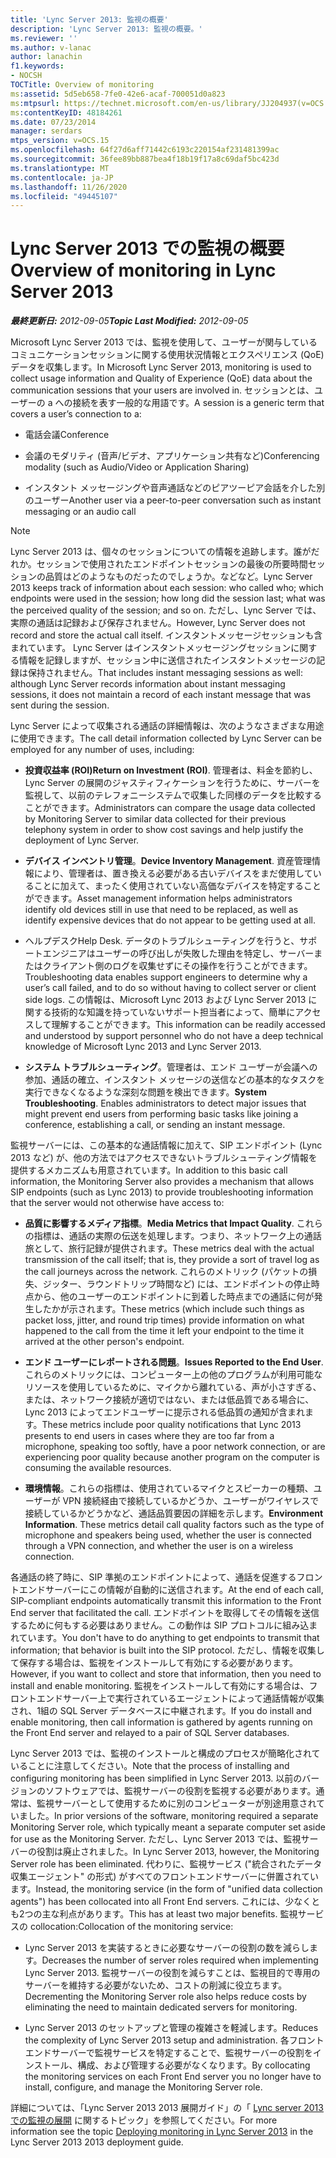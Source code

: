 ```yaml
---
title: 'Lync Server 2013: 監視の概要'
description: 'Lync Server 2013: 監視の概要。'
ms.reviewer: ''
ms.author: v-lanac
author: lanachin
f1.keywords:
- NOCSH
TOCTitle: Overview of monitoring
ms:assetid: 5d5eb658-7fe0-42e6-acaf-700051d0a823
ms:mtpsurl: https://technet.microsoft.com/en-us/library/JJ204937(v=OCS.15)
ms:contentKeyID: 48184261
ms.date: 07/23/2014
manager: serdars
mtps_version: v=OCS.15
ms.openlocfilehash: 64f27d6aff71442c6193c220154af231481399ac
ms.sourcegitcommit: 36fee89bb887bea4f18b19f17a8c69daf5bc423d
ms.translationtype: MT
ms.contentlocale: ja-JP
ms.lasthandoff: 11/26/2020
ms.locfileid: "49445107"
---
```

# <a name="overview-of-monitoring-in-lync-server-2013"></a><span data-ttu-id="b58b4-103">Lync Server 2013 での監視の概要</span><span class="sxs-lookup"><span data-stu-id="b58b4-103">Overview of monitoring in Lync Server 2013</span></span>

<div data-xmlns="http://www.w3.org/1999/xhtml">

<div class="topic" data-xmlns="http://www.w3.org/1999/xhtml" data-msxsl="urn:schemas-microsoft-com:xslt" data-cs="https://msdn.microsoft.com/">

<div data-asp="https://msdn2.microsoft.com/asp">



</div>

<div id="mainSection">

<div id="mainBody"><span data-ttu-id="b58b4-104">

<span> </span></span><span class="sxs-lookup"><span data-stu-id="b58b4-104">

<span> </span></span></span>

<span data-ttu-id="b58b4-105">_**最終更新日:** 2012-09-05_</span><span class="sxs-lookup"><span data-stu-id="b58b4-105">_**Topic Last Modified:** 2012-09-05_</span></span>

<span data-ttu-id="b58b4-106">Microsoft Lync Server 2013 では、監視を使用して、ユーザーが関与しているコミュニケーションセッションに関する使用状況情報とエクスペリエンス (QoE) データを収集します。</span><span class="sxs-lookup"><span data-stu-id="b58b4-106">In Microsoft Lync Server 2013, monitoring is used to collect usage information and Quality of Experience (QoE) data about the communication sessions that your users are involved in.</span></span> <span data-ttu-id="b58b4-107">セッションとは、ユーザーの a への接続を表す一般的な用語です。</span><span class="sxs-lookup"><span data-stu-id="b58b4-107">A session is a generic term that covers a user’s connection to a:</span></span>

  - <span data-ttu-id="b58b4-108">電話会議</span><span class="sxs-lookup"><span data-stu-id="b58b4-108">Conference</span></span>

  - <span data-ttu-id="b58b4-109">会議のモダリティ (音声/ビデオ、アプリケーション共有など)</span><span class="sxs-lookup"><span data-stu-id="b58b4-109">Conferencing modality (such as Audio/Video or Application Sharing)</span></span>

  - <span data-ttu-id="b58b4-110">インスタント メッセージングや音声通話などのピアツーピア会話を介した別のユーザー</span><span class="sxs-lookup"><span data-stu-id="b58b4-110">Another user via a peer-to-peer conversation such as instant messaging or an audio call</span></span>

<div>


> [!NOTE]  
> <span data-ttu-id="b58b4-111">Lync Server 2013 は、個々のセッションについての情報を追跡します。誰がだれか。セッションで使用されたエンドポイントセッションの最後の所要時間セッションの品質はどのようなものだったのでしょうか。などなど。</span><span class="sxs-lookup"><span data-stu-id="b58b4-111">Lync Server 2013 keeps track of information about each session: who called who; which endpoints were used in the session; how long did the session last; what was the perceived quality of the session; and so on.</span></span> <span data-ttu-id="b58b4-112">ただし、Lync Server では、実際の通話は記録および保存されません。</span><span class="sxs-lookup"><span data-stu-id="b58b4-112">However, Lync Server does not record and store the actual call itself.</span></span> <span data-ttu-id="b58b4-113">インスタントメッセージセッションも含まれています。 Lync Server はインスタントメッセージングセッションに関する情報を記録しますが、セッション中に送信されたインスタントメッセージの記録は保持されません。</span><span class="sxs-lookup"><span data-stu-id="b58b4-113">That includes instant messaging sessions as well: although Lync Server records information about instant messaging sessions, it does not maintain a record of each instant message that was sent during the session.</span></span>



</div>

<span data-ttu-id="b58b4-114">Lync Server によって収集される通話の詳細情報は、次のようなさまざまな用途に使用できます。</span><span class="sxs-lookup"><span data-stu-id="b58b4-114">The call detail information collected by Lync Server can be employed for any number of uses, including:</span></span>

  - <span data-ttu-id="b58b4-115">**投資収益率 (ROI)**</span><span class="sxs-lookup"><span data-stu-id="b58b4-115">**Return on Investment (ROI)**.</span></span> <span data-ttu-id="b58b4-116">管理者は、料金を節約し、Lync Server の展開のジャスティフィケーションを行うために、サーバーを監視して、以前のテレフォニーシステムで収集した同様のデータを比較することができます。</span><span class="sxs-lookup"><span data-stu-id="b58b4-116">Administrators can compare the usage data collected by Monitoring Server to similar data collected for their previous telephony system in order to show cost savings and help justify the deployment of Lync Server.</span></span>

  - <span data-ttu-id="b58b4-117">**デバイス インベントリ管理**。</span><span class="sxs-lookup"><span data-stu-id="b58b4-117">**Device Inventory Management**.</span></span> <span data-ttu-id="b58b4-118">資産管理情報により、管理者は、置き換える必要がある古いデバイスをまだ使用していることに加えて、まったく使用されていない高価なデバイスを特定することができます。</span><span class="sxs-lookup"><span data-stu-id="b58b4-118">Asset management information helps administrators identify old devices still in use that need to be replaced, as well as identify expensive devices that do not appear to be getting used at all.</span></span>

  - <span data-ttu-id="b58b4-119">ヘルプデスク</span><span class="sxs-lookup"><span data-stu-id="b58b4-119">Help Desk.</span></span> <span data-ttu-id="b58b4-120">データのトラブルシューティングを行うと、サポートエンジニアはユーザーの呼び出しが失敗した理由を特定し、サーバーまたはクライアント側のログを収集せずにその操作を行うことができます。</span><span class="sxs-lookup"><span data-stu-id="b58b4-120">Troubleshooting data enables support engineers to determine why a user’s call failed, and to do so without having to collect server or client side logs.</span></span> <span data-ttu-id="b58b4-121">この情報は、Microsoft Lync 2013 および Lync Server 2013 に関する技術的な知識を持っていないサポート担当者によって、簡単にアクセスして理解することができます。</span><span class="sxs-lookup"><span data-stu-id="b58b4-121">This information can be readily accessed and understood by support personnel who do not have a deep technical knowledge of Microsoft Lync 2013 and Lync Server 2013.</span></span>

  - <span data-ttu-id="b58b4-p106">**システム トラブルシューティング**。管理者は、エンド ユーザーが会議への参加、通話の確立、インスタント メッセージの送信などの基本的なタスクを実行できなくなるような深刻な問題を検出できます。</span><span class="sxs-lookup"><span data-stu-id="b58b4-p106">**System Troubleshooting**. Enables administrators to detect major issues that might prevent end users from performing basic tasks like joining a conference, establishing a call, or sending an instant message.</span></span>

<span data-ttu-id="b58b4-124">監視サーバーには、この基本的な通話情報に加えて、SIP エンドポイント (Lync 2013 など) が、他の方法ではアクセスできないトラブルシューティング情報を提供するメカニズムも用意されています。</span><span class="sxs-lookup"><span data-stu-id="b58b4-124">In addition to this basic call information, the Monitoring Server also provides a mechanism that allows SIP endpoints (such as Lync 2013) to provide troubleshooting information that the server would not otherwise have access to:</span></span>

  - <span data-ttu-id="b58b4-125">**品質に影響するメディア指標**。</span><span class="sxs-lookup"><span data-stu-id="b58b4-125">**Media Metrics that Impact Quality**.</span></span> <span data-ttu-id="b58b4-126">これらの指標は、通話の実際の伝送を処理します。つまり、ネットワーク上の通話旅として、旅行記録が提供されます。</span><span class="sxs-lookup"><span data-stu-id="b58b4-126">These metrics deal with the actual transmission of the call itself; that is, they provide a sort of travel log as the call journeys across the network.</span></span> <span data-ttu-id="b58b4-127">これらのメトリック (パケットの損失、ジッター、ラウンドトリップ時間など) には、エンドポイントの停止時点から、他のユーザーのエンドポイントに到着した時点までの通話に何が発生したかが示されます。</span><span class="sxs-lookup"><span data-stu-id="b58b4-127">These metrics (which include such things as packet loss, jitter, and round trip times) provide information on what happened to the call from the time it left your endpoint to the time it arrived at the other person's endpoint.</span></span>

  - <span data-ttu-id="b58b4-128">**エンド ユーザーにレポートされる問題**。</span><span class="sxs-lookup"><span data-stu-id="b58b4-128">**Issues Reported to the End User**.</span></span> <span data-ttu-id="b58b4-129">これらのメトリックには、コンピューター上の他のプログラムが利用可能なリソースを使用しているために、マイクから離れている、声が小さすぎる、または、ネットワーク接続が適切ではない、または低品質である場合に、Lync 2013 によってエンドユーザーに提示される低品質の通知が含まれます。</span><span class="sxs-lookup"><span data-stu-id="b58b4-129">These metrics include poor quality notifications that Lync 2013 presents to end users in cases where they are too far from a microphone, speaking too softly, have a poor network connection, or are experiencing poor quality because another program on the computer is consuming the available resources.</span></span>

  - <span data-ttu-id="b58b4-p109">**環境情報**。これらの指標は、使用されているマイクとスピーカーの種類、ユーザーが VPN 接続経由で接続しているかどうか、ユーザーがワイヤレスで接続しているかどうかなど、通話品質要因の詳細を示します。</span><span class="sxs-lookup"><span data-stu-id="b58b4-p109">**Environment Information**. These metrics detail call quality factors such as the type of microphone and speakers being used, whether the user is connected through a VPN connection, and whether the user is on a wireless connection.</span></span>

<span data-ttu-id="b58b4-132">各通話の終了時に、SIP 準拠のエンドポイントによって、通話を促進するフロントエンドサーバーにこの情報が自動的に送信されます。</span><span class="sxs-lookup"><span data-stu-id="b58b4-132">At the end of each call, SIP-compliant endpoints automatically transmit this information to the Front End server that facilitated the call.</span></span> <span data-ttu-id="b58b4-133">エンドポイントを取得してその情報を送信するために何もする必要はありません。この動作は SIP プロトコルに組み込まれています。</span><span class="sxs-lookup"><span data-stu-id="b58b4-133">You don't have to do anything to get endpoints to transmit that information; that behavior is built into the SIP protocol.</span></span> <span data-ttu-id="b58b4-134">ただし、情報を収集して保存する場合は、監視をインストールして有効にする必要があります。</span><span class="sxs-lookup"><span data-stu-id="b58b4-134">However, if you want to collect and store that information, then you need to install and enable monitoring.</span></span> <span data-ttu-id="b58b4-135">監視をインストールして有効にする場合は、フロントエンドサーバー上で実行されているエージェントによって通話情報が収集され、1組の SQL Server データベースに中継されます。</span><span class="sxs-lookup"><span data-stu-id="b58b4-135">If you do install and enable monitoring, then call information is gathered by agents running on the Front End server and relayed to a pair of SQL Server databases.</span></span>

<span data-ttu-id="b58b4-136">Lync Server 2013 では、監視のインストールと構成のプロセスが簡略化されていることに注意してください。</span><span class="sxs-lookup"><span data-stu-id="b58b4-136">Note that the process of installing and configuring monitoring has been simplified in Lync Server 2013.</span></span> <span data-ttu-id="b58b4-137">以前のバージョンのソフトウェアでは、監視サーバーの役割を監視する必要があります。通常は、監視サーバーとして使用するために別のコンピューターが別途用意されていました。</span><span class="sxs-lookup"><span data-stu-id="b58b4-137">In prior versions of the software, monitoring required a separate Monitoring Server role, which typically meant a separate computer set aside for use as the Monitoring Server.</span></span> <span data-ttu-id="b58b4-138">ただし、Lync Server 2013 では、監視サーバーの役割は廃止されました。</span><span class="sxs-lookup"><span data-stu-id="b58b4-138">In Lync Server 2013, however, the Monitoring Server role has been eliminated.</span></span> <span data-ttu-id="b58b4-139">代わりに、監視サービス ("統合されたデータ収集エージェント" の形式) がすべてのフロントエンドサーバーに併置されています。</span><span class="sxs-lookup"><span data-stu-id="b58b4-139">Instead, the monitoring service (in the form of "unified data collection agents") has been collocated into all Front End servers.</span></span> <span data-ttu-id="b58b4-140">これには、少なくとも2つの主な利点があります。</span><span class="sxs-lookup"><span data-stu-id="b58b4-140">This has at least two major benefits.</span></span> <span data-ttu-id="b58b4-141">監視サービスの collocation:</span><span class="sxs-lookup"><span data-stu-id="b58b4-141">Collocation of the monitoring service:</span></span>

  - <span data-ttu-id="b58b4-142">Lync Server 2013 を実装するときに必要なサーバーの役割の数を減らします。</span><span class="sxs-lookup"><span data-stu-id="b58b4-142">Decreases the number of server roles required when implementing Lync Server 2013.</span></span> <span data-ttu-id="b58b4-143">監視サーバーの役割を減らすことは、監視目的で専用のサーバーを維持する必要がないため、コストの削減に役立ちます。</span><span class="sxs-lookup"><span data-stu-id="b58b4-143">Decrementing the Monitoring Server role also helps reduce costs by eliminating the need to maintain dedicated servers for monitoring.</span></span>

  - <span data-ttu-id="b58b4-144">Lync Server 2013 のセットアップと管理の複雑さを軽減します。</span><span class="sxs-lookup"><span data-stu-id="b58b4-144">Reduces the complexity of Lync Server 2013 setup and administration.</span></span> <span data-ttu-id="b58b4-145">各フロントエンドサーバーで監視サービスを特定することで、監視サーバーの役割をインストール、構成、および管理する必要がなくなります。</span><span class="sxs-lookup"><span data-stu-id="b58b4-145">By collocating the monitoring services on each Front End server you no longer have to install, configure, and manage the Monitoring Server role.</span></span>

<span data-ttu-id="b58b4-146">詳細については、「Lync Server 2013 2013 展開ガイド」の「 [Lync server 2013 での監視の展開](lync-server-2013-deploying-monitoring.md) に関するトピック」を参照してください。</span><span class="sxs-lookup"><span data-stu-id="b58b4-146">For more information see the topic [Deploying monitoring in Lync Server 2013](lync-server-2013-deploying-monitoring.md) in the Lync Server 2013 2013 deployment guide.</span></span>

<span data-ttu-id="b58b4-147"></div>

<span> </span>

</div>

</div>

</span><span class="sxs-lookup"><span data-stu-id="b58b4-147"></div>

<span> </span>

</div>

</div>

</span></span></div>

